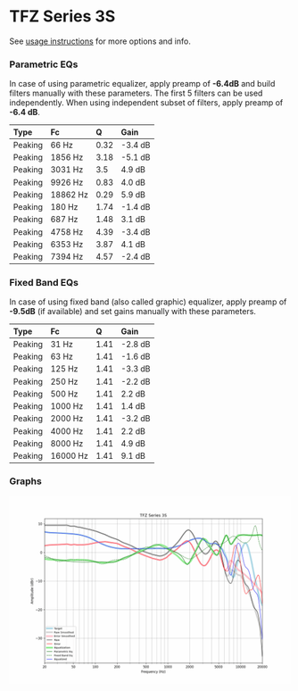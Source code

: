 # TFZ Series 3S
See [usage instructions](https://github.com/jaakkopasanen/AutoEq#usage) for more options and info.

### Parametric EQs
In case of using parametric equalizer, apply preamp of **-6.4dB** and build filters manually
with these parameters. The first 5 filters can be used independently.
When using independent subset of filters, apply preamp of **-6.4 dB**.

| Type    | Fc       |    Q | Gain    |
|:--------|:---------|:-----|:--------|
| Peaking | 66 Hz    | 0.32 | -3.4 dB |
| Peaking | 1856 Hz  | 3.18 | -5.1 dB |
| Peaking | 3031 Hz  | 3.5  | 4.9 dB  |
| Peaking | 9926 Hz  | 0.83 | 4.0 dB  |
| Peaking | 18862 Hz | 0.29 | 5.9 dB  |
| Peaking | 180 Hz   | 1.74 | -1.4 dB |
| Peaking | 687 Hz   | 1.48 | 3.1 dB  |
| Peaking | 4758 Hz  | 4.39 | -3.4 dB |
| Peaking | 6353 Hz  | 3.87 | 4.1 dB  |
| Peaking | 7394 Hz  | 4.57 | -2.4 dB |

### Fixed Band EQs
In case of using fixed band (also called graphic) equalizer, apply preamp of **-9.5dB**
(if available) and set gains manually with these parameters.

| Type    | Fc       |    Q | Gain    |
|:--------|:---------|:-----|:--------|
| Peaking | 31 Hz    | 1.41 | -2.8 dB |
| Peaking | 63 Hz    | 1.41 | -1.6 dB |
| Peaking | 125 Hz   | 1.41 | -3.3 dB |
| Peaking | 250 Hz   | 1.41 | -2.2 dB |
| Peaking | 500 Hz   | 1.41 | 2.2 dB  |
| Peaking | 1000 Hz  | 1.41 | 1.4 dB  |
| Peaking | 2000 Hz  | 1.41 | -3.2 dB |
| Peaking | 4000 Hz  | 1.41 | 2.2 dB  |
| Peaking | 8000 Hz  | 1.41 | 4.9 dB  |
| Peaking | 16000 Hz | 1.41 | 9.1 dB  |

### Graphs
![](./TFZ%20Series%203S.png)